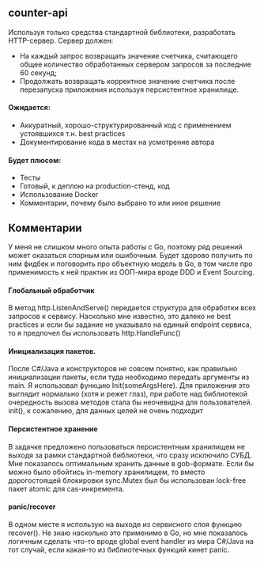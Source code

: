 ## counter-api

Используя только средства стандартной библиотеки, разработать HTTP-сервер. Сервер должен:

* На каждый запрос возвращать значение счетчика, считающего общее количество обработанных сервером запросов за последние 60 секунд;
* Продолжать возвращать корректное значение счетчика после перезапуска приложения используя персистентное хранилище.

#### Ожидается:

* Аккуратный, хорошо-структурированный код с применением устоявшихся т.н. best practices
* Документирование кода в местах на усмотрение автора

#### Будет плюсом:

* Тесты
* Готовый, к деплою на production-стенд, код
* Использование Docker
* Комментарии, почему было выбрано то или иное решение

## Комментарии

У меня не слишком много опыта работы с Go, поэтому ряд решений может оказаться спорным или ошибочным.
Будет здорово получить по ним фидбек и поговорить про объектную модель в Go, в том числе про применимость к ней практик из ООП-мира вроде DDD и Event Sourcing.

#### Глобальный обработчик 
В метод http.ListenAndServe() передается структура для обработки всех запросов к сервису. Насколько мне известно, это далеко не best practices и если бы задание не указывало на единый endpoint сервиса, то я предпочел бы использовать http.HandleFunc()

#### Инициализация пакетов.
После C#/Java и конструкторов не совсем понятно, как правильно инициализации пакеты, если туда необходимо передать аргументы из main.
Я использовал функцию Init(someArgsHere). Для приложения это выглядит нормально (хотя и режет глаз), при работе над библиотекой очередность вызова методов стала бы неочевидна для пользователей.
init(), к сожалению, для данных целей не очень подходит

#### Персистентное хранение
В задачке предложено пользоваться персистентным хранилищем не выходя за рамки стандартной библиотеки, что сразу исключило СУБД. Мне показалось оптимальным хранить данные в gob-формате.
Если бы можно было обойтись in-memory хранилищем, то вместо дорогостоящей блокировки sync.Mutex был бы использован lock-free пакет atomic для cas-инкремента. 

#### panic/recover
В одном месте я использую на выходе из сервисного слоя функцию recover().
Не знаю насколько это применимо в Go, но мне показалось логичным сделать что-то вроде global event handler из мира C#/Java на тот случай, если какая-то из библиотечных функций кинет panic.